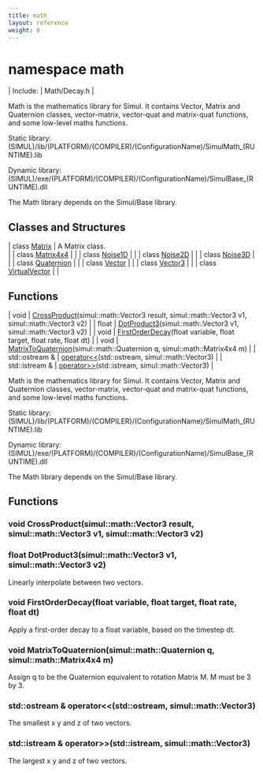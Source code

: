 ```yaml
---
title: math
layout: reference
weight: 0
---
```

namespace math
===

| Include: | Math/Decay.h |

Math is the mathematics library for Simul. It contains Vector, Matrix and
Quaternion classes, vector-matrix, vector-quat and matrix-quat functions,
and some low-level maths functions.

Static library: (SIMUL)/lib/(PLATFORM)/(COMPILER)/(ConfigurationName)/SimulMath_(RUNTIME).lib

Dynamic library: (SIMUL)/exe/(PLATFORM)/(COMPILER)/(ConfigurationName)/SimulBase_(RUNTIME).dll

The Math library depends on the Simul/Base library.
  


Classes and Structures
---

| class [Matrix](math/matrix) | A Matrix class.<br> |
| class [Matrix4x4](math/matrix4x4) |  |
| class [Noise1D](math/noise1d) |  |
| class [Noise2D](math/noise2d) |  |
| class [Noise3D](math/noise3d) |  |
| class [Quaternion](math/quaternion) |  |
| class [Vector](math/vector) |  |
| class [Vector3](math/vector3) |  |
| class [VirtualVector](math/virtualvector) |  |

Functions
---

| void | [CrossProduct](#CrossProduct)(simul::math::Vector3 result, simul::math::Vector3 v1, simul::math::Vector3 v2) |
| float | [DotProduct3](#DotProduct3)(simul::math::Vector3 v1, simul::math::Vector3 v2) |
| void | [FirstOrderDecay](#FirstOrderDecay)(float variable, float target, float rate, float dt) |
| void | [MatrixToQuaternion](#MatrixToQuaternion)(simul::math::Quaternion q, simul::math::Matrix4x4 m) |
| std::ostream  & | [operator<<](#operator<<)(std::ostream, simul::math::Vector3) |
| std::istream  & | [operator>>](#operator>>)(std::istream, simul::math::Vector3) |

Math is the mathematics library for Simul. It contains Vector, Matrix and
Quaternion classes, vector-matrix, vector-quat and matrix-quat functions,
and some low-level maths functions.

Static library: (SIMUL)/lib/(PLATFORM)/(COMPILER)/(ConfigurationName)/SimulMath_(RUNTIME).lib

Dynamic library: (SIMUL)/exe/(PLATFORM)/(COMPILER)/(ConfigurationName)/SimulBase_(RUNTIME).dll

The Math library depends on the Simul/Base library.
  


Functions
---

### <a name="CrossProduct"/>void CrossProduct(simul::math::Vector3 result, simul::math::Vector3 v1, simul::math::Vector3 v2)

### <a name="DotProduct3"/>float DotProduct3(simul::math::Vector3 v1, simul::math::Vector3 v2)
Linearly interpolate between two vectors.

### <a name="FirstOrderDecay"/>void FirstOrderDecay(float variable, float target, float rate, float dt)
Apply a first-order decay to a float variable, based on the timestep dt.

### <a name="MatrixToQuaternion"/>void MatrixToQuaternion(simul::math::Quaternion q, simul::math::Matrix4x4 m)
Assign q to be the Quaternion equivalent to rotation Matrix M. M must be 3 by 3.

### <a name="operator<<"/>std::ostream  & operator<<(std::ostream, simul::math::Vector3)
The smallest x y and z of two vectors.

### <a name="operator>>"/>std::istream  & operator>>(std::istream, simul::math::Vector3)
The largest x y and z of two vectors.
